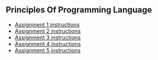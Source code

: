 ## Principles Of Programming Language

- [Assignment 1 instructions](https://github.com/TzviGreenfeld/PPL/blob/main/Assignment_1/ppl222_assignment_1%20(1).pdf)
- [Assignment 2 instructions](https://github.com/TzviGreenfeld/PPL/blob/main/Assignment_2/Assignment%202.pdf)
- [Assignment 3 instructions](https://github.com/TzviGreenfeld/PPL/blob/main/Assignment_3/ppl222_assignment_3.pdf)
- [Assignment 4 instructions](https://github.com/TzviGreenfeld/PPL/blob/main/Assignment_4/assignment4.pdf)
- [Assignment 5 instructions](https://github.com/TzviGreenfeld/PPL/blob/main/Assignment_5/Assignment%205.pdf)

